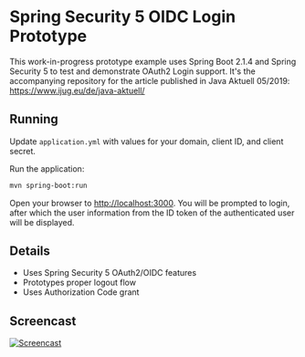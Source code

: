 # Spring Security 5 OIDC Login Prototype

This work-in-progress prototype example uses Spring Boot 2.1.4 and Spring Security 5 to test and demonstrate OAuth2 Login support.
It's the accompanying repository for the article published in Java Aktuell 05/2019: https://www.ijug.eu/de/java-aktuell/

## Running

Update `application.yml` with values for your domain, client ID, and client secret.

Run the application:

```bash
mvn spring-boot:run
```

Open your browser to [http://localhost:3000](http://localhost:3000).
You will be prompted to login, after which the user information from the ID token of the authenticated user will be displayed.

## Details

- Uses Spring Security 5 OAuth2/OIDC features
- Prototypes proper logout flow
- Uses Authorization Code grant

## Screencast

[![Screencast](https://www.youtube.com/upload_thumbnail?v=I0sEY267UKE&t=hqdefault&ts=1563179260061)](https://youtu.be/I0sEY267UKE)
